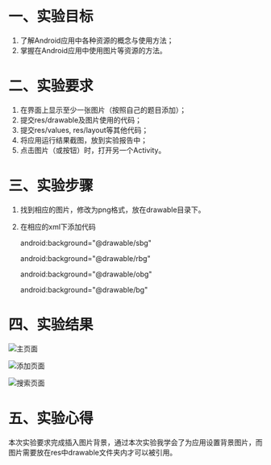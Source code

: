 # 一、实验目标

 1. 了解Android应用中各种资源的概念与使用方法；
 2. 掌握在Android应用中使用图片等资源的方法。

 # 二、实验要求

 1. 在界面上显示至少一张图片（按照自己的题目添加）；
 2. 提交res/drawable及图片使用的代码；
 3. 提交res/values, res/layout等其他代码；
 4. 将应用运行结果截图，放到实验报告中；
 5. 点击图片（或按钮）时，打开另一个Activity。

 # 三、实验步骤

 1. 找到相应的图片，修改为png格式，放在drawable目录下。
 2. 在相应的xml下添加代码

    android:background="@drawable/sbg"
 
    android:background="@drawable/rbg"
  
    android:background="@drawable/obg"
    
    android:background="@drawable/bg"

 # 四、实验结果

![主页面](https://github.com/fairy-lee/android-labs-2020/blob/master/students/net1814080903337/picture/2.png)

![添加页面](https://github.com/fairy-lee/android-labs-2020/blob/master/students/net1814080903337/picture/3.png)

![搜索页面](https://github.com/fairy-lee/android-labs-2020/blob/master/students/net1814080903337/picture/4.png)

 # 五、实验心得

 本次实验要求完成插入图片背景，通过本次实验我学会了为应用设置背景图片，而图片需要放在res中drawable文件夹内才可以被引用。
